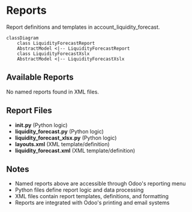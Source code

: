 # Reports

Report definitions and templates in account_liquidity_forecast.

```mermaid
classDiagram
    class LiquidityForecastReport
    AbstractModel <|-- LiquidityForecastReport
    class LiquidityForecastXslx
    AbstractModel <|-- LiquidityForecastXslx
```

## Available Reports

No named reports found in XML files.


## Report Files

- **__init__.py** (Python logic)
- **liquidity_forecast.py** (Python logic)
- **liquidity_forecast_xlsx.py** (Python logic)
- **layouts.xml** (XML template/definition)
- **liquidity_forecast.xml** (XML template/definition)

## Notes
- Named reports above are accessible through Odoo's reporting menu
- Python files define report logic and data processing
- XML files contain report templates, definitions, and formatting
- Reports are integrated with Odoo's printing and email systems
